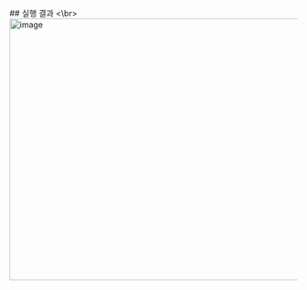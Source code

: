 <br>
## 실행 결과
<\br>

<img width="1495" height="459" alt="image" src="https://github.com/user-attachments/assets/9e749c15-a454-40c0-9aac-a31108c6df93" />
